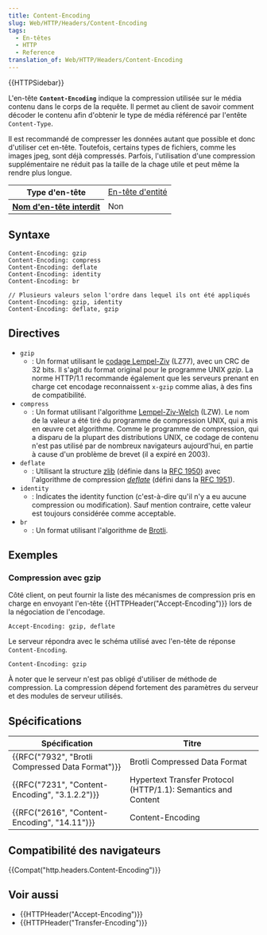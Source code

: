 ```yaml
---
title: Content-Encoding
slug: Web/HTTP/Headers/Content-Encoding
tags:
  - En-têtes
  - HTTP
  - Reference
translation_of: Web/HTTP/Headers/Content-Encoding
---
```

{{HTTPSidebar}}

L'en-tête **`Content-Encoding`** indique la compression utilisée sur le média contenu dans le corps de la requête. Il permet au client de savoir comment décoder le contenu afin d'obtenir le type de média référencé par l'entête `Content-Type`.

Il est recommandé de compresser les données autant que possible et donc d'utiliser cet en-tête. Toutefois, certains types de fichiers, comme les images jpeg, sont déjà compressés. Parfois, l'utilisation d'une compression supplémentaire ne réduit pas la taille de la chage utile et peut même la rendre plus longue.

<table class="properties">
  <tbody>
    <tr>
      <th scope="row">Type d'en-tête</th>
      <td><a href="/fr/docs/Glossaire/En-tête_entité">En-tête d'entité</a></td>
    </tr>
    <tr>
      <th scope="row">
        <a href="/fr/docs/Glossaire/Forbidden_header_name"
          >Nom d'en-tête interdit</a
        >
      </th>
      <td>Non</td>
    </tr>
  </tbody>
</table>

## Syntaxe

    Content-Encoding: gzip
    Content-Encoding: compress
    Content-Encoding: deflate
    Content-Encoding: identity
    Content-Encoding: br

    // Plusieurs valeurs selon l'ordre dans lequel ils ont été appliqués
    Content-Encoding: gzip, identity
    Content-Encoding: deflate, gzip

## Directives

- `gzip`
  - : Un format utilisant le [codage Lempel-Ziv](http://en.wikipedia.org/wiki/LZ77_and_LZ78#LZ77) (LZ77), avec un CRC de 32 bits. Il s'agit du format original pour le programme UNIX _gzip_. La norme HTTP/1.1 recommande également que les serveurs prenant en charge cet encodage reconnaissent `x-gzip` comme alias, à des fins de compatibilité.
- `compress`
  - : Un format utilisant l'algorithme [Lempel-Ziv-Welch](http://en.wikipedia.org/wiki/LZW) (LZW). Le nom de la valeur a été tiré du programme de compression UNIX, qui a mis en œuvre cet algorithme. Comme le programme de compression, qui a disparu de la plupart des distributions UNIX, ce codage de contenu n'est pas utilisé par de nombreux navigateurs aujourd'hui, en partie à cause d'un problème de brevet (il a expiré en 2003).
- `deflate`
  - : Utilisant la structure [zlib](http://en.wikipedia.org/wiki/Zlib) (définie dans la [RFC 1950](http://tools.ietf.org/html/rfc1950)) avec l'algorithme de compression _[deflate](http://en.wikipedia.org/wiki/DEFLATE)_ (défini dans la [RFC 1951](http://tools.ietf.org/html/rfc1951)).
- `identity`
  - : Indicates the identity function (c'est-à-dire qu'il n'y a eu aucune compression ou modification). Sauf mention contraire, cette valeur est toujours considérée comme acceptable.
- `br`
  - : Un format utilisant l'algorithme de [Brotli](https://en.wikipedia.org/wiki/Brotli).

## Exemples

### Compression avec gzip

Côté client, on peut fournir la liste des mécanismes de compression pris en charge en envoyant l'en-tête {{HTTPHeader("Accept-Encoding")}} lors de la négociation de l'encodage.

    Accept-Encoding: gzip, deflate

Le serveur répondra avec le schéma utilisé avec l'en-tête de réponse `Content-Encoding`.

    Content-Encoding: gzip

À noter que le serveur n'est pas obligé d'utiliser de méthode de compression. La compression dépend fortement des paramètres du serveur et des modules de serveur utilisés.

## Spécifications

| Spécification                                                    | Titre                                                         |
| ---------------------------------------------------------------- | ------------------------------------------------------------- |
| {{RFC("7932", "Brotli Compressed Data Format")}} | Brotli Compressed Data Format                                 |
| {{RFC("7231", "Content-Encoding", "3.1.2.2")}}     | Hypertext Transfer Protocol (HTTP/1.1): Semantics and Content |
| {{RFC("2616", "Content-Encoding", "14.11")}}     | Content-Encoding                                              |

## Compatibilité des navigateurs

{{Compat("http.headers.Content-Encoding")}}

## Voir aussi

- {{HTTPHeader("Accept-Encoding")}}
- {{HTTPHeader("Transfer-Encoding")}}
